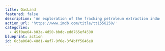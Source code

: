 ```yaml
---
title: GasLand
featured: false
description: 'An exploration of the fracking petroleum extraction industry and the serious environmental consequences involved.'
action_url: 'https://www.imdb.com/title/tt1558250/'
categories:
  - 49f0ae64-b03a-4d50-bbdc-edd765ef4500
blueprint: action
id: 6c3a0648-48d1-4af7-9f6e-3f4bff5646e8
---
```

